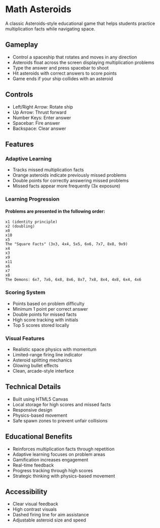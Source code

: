  # Math Asteroids

A classic Asteroids-style educational game that helps students practice multiplication facts while navigating space.

## Gameplay

- Control a spaceship that rotates and moves in any direction
- Asteroids float across the screen displaying multiplication problems
- Type the answer and press spacebar to shoot
- Hit asteroids with correct answers to score points
- Game ends if your ship collides with an asteroid

## Controls

- Left/Right Arrow: Rotate ship
- Up Arrow: Thrust forward
- Number Keys: Enter answer
- Spacebar: Fire answer
- Backspace: Clear answer

## Features

### Adaptive Learning
- Tracks missed multiplication facts
- Orange asteroids indicate previously missed problems
- Double points for correctly answering missed problems
- Missed facts appear more frequently (3x exposure)

### Learning Progression
#### Problems are presented in the following order:
    x1 (identity principle)
    x2 (doubling)
    x0 
    x10
    x5
    The "Square Facts" (3x3, 4x4, 5x5, 6x6, 7x7, 8x8, 9x9)
    x4
    x3
    x9
    x11
    x6
    x7
    x8
    The Demons: 6x7, 7x6, 6x8, 8x6, 8x7, 7x8, 8x4, 4x8, 6x4, 4x6

### Scoring System
- Points based on problem difficulty
- Minimum 1 point per correct answer
- Double points for missed facts
- High score tracking with initials
- Top 5 scores stored locally

### Visual Features
- Realistic space physics with momentum
- Limited-range firing line indicator
- Asteroid splitting mechanics
- Glowing bullet effects
- Clean, arcade-style interface

## Technical Details

- Built using HTML5 Canvas
- Local storage for high scores and missed facts
- Responsive design
- Physics-based movement
- Safe spawn zones to prevent unfair collisions

## Educational Benefits

- Reinforces multiplication facts through repetition
- Adaptive learning focuses on problem areas
- Gamification increases engagement
- Real-time feedback
- Progress tracking through high scores
- Strategic thinking with physics-based movement

## Accessibility

- Clear visual feedback
- High contrast visuals
- Dashed firing line for aim assistance
- Adjustable asteroid size and speed
